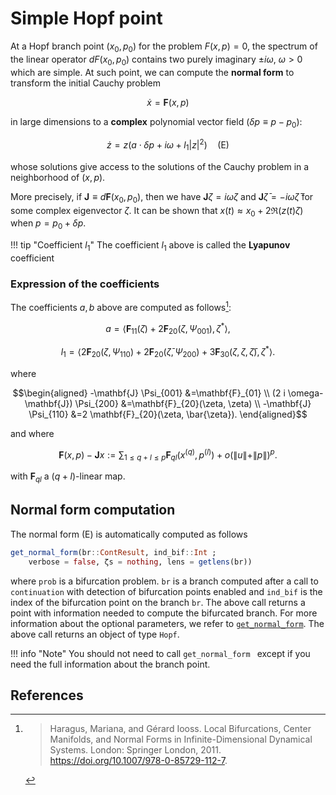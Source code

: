 # Simple Hopf point


At a Hopf branch point $(x_0,p_0)$ for the problem $F(x,p)=0$, the spectrum of the linear operator $dF(x_0,p_0)$ contains two purely imaginary $\pm i\omega,\ \omega > 0$ which are simple. At such point, we can compute the **normal form** to transform the initial Cauchy problem

$$\dot x = \mathbf{F}(x,p)$$

in large dimensions to a **complex** polynomial vector field ($\delta p\equiv p-p_0$):

$$\dot z = z\left(a \cdot\delta p + i\omega + l_1|z|^2\right)\quad\text{(E)}$$

whose solutions give access to the solutions of the Cauchy problem in a neighborhood of $(x,p)$.

More precisely, if $\mathbf{J} \equiv d\mathbf{F}(x_0,p_0)$, then we have $\mathbf{J}\zeta = i\omega\zeta$ and $\mathbf{J}\bar\zeta = -i\omega\bar\zeta$ for some complex eigenvector $\zeta$. It can be shown that $x(t) \approx x_0 + 2\Re(z(t)\zeta)$ when $p=p_0+\delta p$.

!!! tip "Coefficient $l_1$"
    The coefficient $l_1$ above is called the **Lyapunov** coefficient

### Expression of the coefficients

The coefficients $a,b$ above are computed as follows[^Haragus]:

$$a=\left\langle\mathbf{F}_{11}(\zeta)+2 \mathbf{F}_{20}\left(\zeta, \Psi_{001}\right), \zeta^{*}\right\rangle,$$

$$l_1=\left\langle 2 \mathbf{F}_{20}\left(\zeta, \Psi_{110}\right)+2 \mathbf{F}_{20}\left(\bar{\zeta}, \Psi_{200}\right)+3 \mathbf{F}_{30}(\zeta, \zeta, \bar{\zeta}), \zeta^{*}\right\rangle.$$

where

$$\begin{aligned}
-\mathbf{J} \Psi_{001} &=\mathbf{F}_{01} \\
(2 i \omega-\mathbf{J}) \Psi_{200} &=\mathbf{F}_{20}(\zeta, \zeta) \\
-\mathbf{J} \Psi_{110} &=2 \mathbf{F}_{20}(\zeta, \bar{\zeta}).
\end{aligned}$$

and where

$$\mathbf{F}(x,p)-\mathbf{J}x := \sum_{1\leq q+l\leq p}\mathbf{F}_{ql}(x^{(q)},p^{(l)})+o(\|u\|+\|p\|)^p.$$

with $\mathbf{F}_{ql}$ a $(q+l)$-linear map. 

## Normal form computation

The normal form (E) is automatically computed as follows

```julia
get_normal_form(br::ContResult, ind_bif::Int ;
	verbose = false, ζs = nothing, lens = getlens(br))
```

where `prob` is a bifurcation problem. `br` is a branch computed after a call to `continuation` with detection of bifurcation points enabled and `ind_bif` is the index of the bifurcation point on the branch `br`. The above call returns a point with information needed to compute the bifurcated branch. For more information about the optional parameters, we refer to [`get_normal_form`](@ref). The above call returns an object of type `Hopf`.

!!! info "Note"
    You should not need to call `get_normal_form ` except if you need the full information about the branch point.

## References

[^Haragus]: > Haragus, Mariana, and Gérard Iooss. Local Bifurcations, Center Manifolds, and Normal Forms in Infinite-Dimensional Dynamical Systems. London: Springer London, 2011. https://doi.org/10.1007/978-0-85729-112-7.
